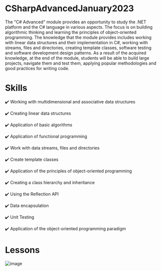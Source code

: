# CSharpAdvancedJanuary2023


The "C# Advanced" module provides an opportunity to study the .NET platform and the C# language in various aspects. The focus is on building algorithmic thinking and learning the principles of object-oriented programming. The knowledge that the module provides includes working with linear data structures and their implementation in C#, working with streams, files and directories, creating template classes, software testing and software development design patterns. As a result of the acquired knowledge, at the end of the module, students will be able to build large projects, navigate them and test them, applying popular methodologies and good practices for writing code.
# Skills

:heavy_check_mark: Working with multidimensional and associative data structures

:heavy_check_mark: Creating linear data structures

:heavy_check_mark: Application of basic algorithms

:heavy_check_mark: Application of functional programming

:heavy_check_mark: Work with data streams, files and directories

:heavy_check_mark: Create template classes

:heavy_check_mark: Application of the principles of object-oriented programming

:heavy_check_mark: Creating a class hierarchy and inheritance

:heavy_check_mark: Using the Reflection API

:heavy_check_mark: Data encapsulation

:heavy_check_mark: Unit Testing

:heavy_check_mark: Application of the object-oriented programming paradigm


# Lessons
![image](https://user-images.githubusercontent.com/107812744/211141159-dc36be51-895b-4559-8430-431bd4b63625.png)

